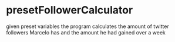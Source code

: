 # presetFollowerCalculator

given preset variables the program calculates the amount of twitter followers Marcelo has and the amount he had gained over a week
